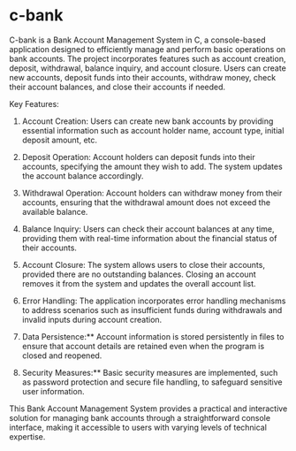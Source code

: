 # c-bank
C-bank  is a Bank Account Management System in C, a console-based application designed to efficiently manage and perform basic operations on bank accounts. The project incorporates features such as account creation, deposit, withdrawal, balance inquiry, and account closure. Users can create new accounts, deposit funds into their accounts, withdraw money, check their account balances, and close their accounts if needed.

Key Features:
1. Account Creation: Users can create new bank accounts by providing essential information such as account holder name, account type, initial deposit amount, etc.

2. Deposit Operation: Account holders can deposit funds into their accounts, specifying the amount they wish to add. The system updates the account balance accordingly.

3. Withdrawal Operation: Account holders can withdraw money from their accounts, ensuring that the withdrawal amount does not exceed the available balance.

4. Balance Inquiry: Users can check their account balances at any time, providing them with real-time information about the financial status of their accounts.

5. Account Closure: The system allows users to close their accounts, provided there are no outstanding balances. Closing an account removes it from the system and updates the overall account list.

6. Error Handling: The application incorporates error handling mechanisms to address scenarios such as insufficient funds during withdrawals and invalid inputs during account creation.

7. Data Persistence:** Account information is stored persistently in files to ensure that account details are retained even when the program is closed and reopened.

8. Security Measures:** Basic security measures are implemented, such as password protection and secure file handling, to safeguard sensitive user information.

This Bank Account Management System provides a practical and interactive solution for managing bank accounts through a straightforward console interface, making it accessible to users with varying levels of technical expertise.
